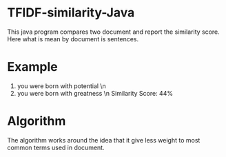 # TFIDF-similarity-Java
This java program compares two document and report the similarity score.
Here what is mean by document is sentences.
# Example
1. you were born with potential \n 
2. you were born with greatness \n
Similarity Score: 44%
# Algorithm
The algorithm works around the idea that it give less weight to most common terms used in document. 
